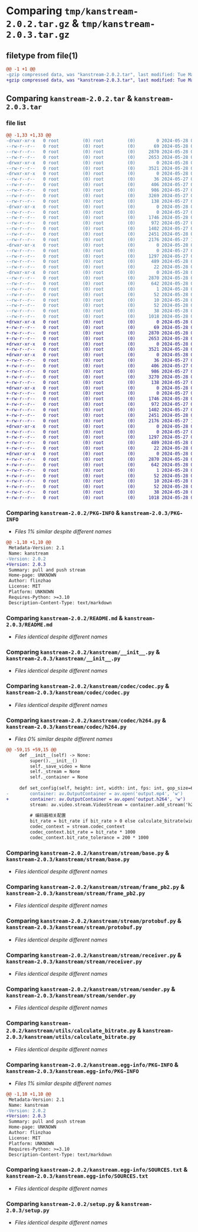 # Comparing `tmp/kanstream-2.0.2.tar.gz` & `tmp/kanstream-2.0.3.tar.gz`

## filetype from file(1)

```diff
@@ -1 +1 @@
-gzip compressed data, was "kanstream-2.0.2.tar", last modified: Tue May 28 03:37:36 2024, max compression
+gzip compressed data, was "kanstream-2.0.3.tar", last modified: Tue May 28 07:53:59 2024, max compression
```

## Comparing `kanstream-2.0.2.tar` & `kanstream-2.0.3.tar`

### file list

```diff
@@ -1,33 +1,33 @@
-drwxr-xr-x   0 root         (0) root         (0)        0 2024-05-28 03:37:36.917945 kanstream-2.0.2/
--rw-r--r--   0 root         (0) root         (0)       69 2024-05-28 01:34:51.000000 kanstream-2.0.2/MANIFEST.in
--rw-r--r--   0 root         (0) root         (0)     2870 2024-05-28 03:37:36.917945 kanstream-2.0.2/PKG-INFO
--rw-r--r--   0 root         (0) root         (0)     2653 2024-05-28 02:58:56.000000 kanstream-2.0.2/README.md
-drwxr-xr-x   0 root         (0) root         (0)        0 2024-05-28 03:37:36.914945 kanstream-2.0.2/kanstream/
--rw-r--r--   0 root         (0) root         (0)     3521 2024-05-28 03:36:28.000000 kanstream-2.0.2/kanstream/__init__.py
-drwxr-xr-x   0 root         (0) root         (0)        0 2024-05-28 03:37:36.915945 kanstream-2.0.2/kanstream/codec/
--rw-r--r--   0 root         (0) root         (0)       36 2024-05-27 07:56:18.000000 kanstream-2.0.2/kanstream/codec/__init__.py
--rw-r--r--   0 root         (0) root         (0)      406 2024-05-27 07:22:05.000000 kanstream-2.0.2/kanstream/codec/abc.py
--rw-r--r--   0 root         (0) root         (0)      986 2024-05-27 07:45:11.000000 kanstream-2.0.2/kanstream/codec/codec.py
--rw-r--r--   0 root         (0) root         (0)     3269 2024-05-27 09:02:44.000000 kanstream-2.0.2/kanstream/codec/h264.py
--rw-r--r--   0 root         (0) root         (0)      138 2024-05-27 07:23:03.000000 kanstream-2.0.2/kanstream/codec/vp9.py
-drwxr-xr-x   0 root         (0) root         (0)        0 2024-05-28 03:37:36.916945 kanstream-2.0.2/kanstream/stream/
--rw-r--r--   0 root         (0) root         (0)        0 2024-05-27 06:23:08.000000 kanstream-2.0.2/kanstream/stream/__init__.py
--rw-r--r--   0 root         (0) root         (0)     1746 2024-05-28 03:32:03.000000 kanstream-2.0.2/kanstream/stream/base.py
--rw-r--r--   0 root         (0) root         (0)      972 2024-05-27 06:35:39.000000 kanstream-2.0.2/kanstream/stream/frame_pb2.py
--rw-r--r--   0 root         (0) root         (0)     1402 2024-05-27 06:23:08.000000 kanstream-2.0.2/kanstream/stream/protobuf.py
--rw-r--r--   0 root         (0) root         (0)     2451 2024-05-28 03:32:49.000000 kanstream-2.0.2/kanstream/stream/receiver.py
--rw-r--r--   0 root         (0) root         (0)     2176 2024-05-27 10:08:54.000000 kanstream-2.0.2/kanstream/stream/sender.py
-drwxr-xr-x   0 root         (0) root         (0)        0 2024-05-28 03:37:36.917945 kanstream-2.0.2/kanstream/utils/
--rw-r--r--   0 root         (0) root         (0)        0 2024-05-27 06:23:08.000000 kanstream-2.0.2/kanstream/utils/__init__.py
--rw-r--r--   0 root         (0) root         (0)     1297 2024-05-27 06:23:08.000000 kanstream-2.0.2/kanstream/utils/calculate_bitrate.py
--rw-r--r--   0 root         (0) root         (0)      489 2024-05-28 01:46:00.000000 kanstream-2.0.2/kanstream/utils/frame_queue.py
--rw-r--r--   0 root         (0) root         (0)       22 2024-05-28 03:31:52.000000 kanstream-2.0.2/kanstream/version.py
-drwxr-xr-x   0 root         (0) root         (0)        0 2024-05-28 03:37:36.914945 kanstream-2.0.2/kanstream.egg-info/
--rw-r--r--   0 root         (0) root         (0)     2870 2024-05-28 03:37:36.000000 kanstream-2.0.2/kanstream.egg-info/PKG-INFO
--rw-r--r--   0 root         (0) root         (0)      642 2024-05-28 03:37:36.000000 kanstream-2.0.2/kanstream.egg-info/SOURCES.txt
--rw-r--r--   0 root         (0) root         (0)        1 2024-05-28 03:37:36.000000 kanstream-2.0.2/kanstream.egg-info/dependency_links.txt
--rw-r--r--   0 root         (0) root         (0)       52 2024-05-28 03:37:36.000000 kanstream-2.0.2/kanstream.egg-info/requires.txt
--rw-r--r--   0 root         (0) root         (0)       10 2024-05-28 03:37:36.000000 kanstream-2.0.2/kanstream.egg-info/top_level.txt
--rw-r--r--   0 root         (0) root         (0)       52 2024-05-28 01:19:21.000000 kanstream-2.0.2/requirements.txt
--rw-r--r--   0 root         (0) root         (0)       38 2024-05-28 03:37:36.917945 kanstream-2.0.2/setup.cfg
--rw-r--r--   0 root         (0) root         (0)     1018 2024-05-28 03:01:29.000000 kanstream-2.0.2/setup.py
+drwxr-xr-x   0 root         (0) root         (0)        0 2024-05-28 07:53:59.722056 kanstream-2.0.3/
+-rw-r--r--   0 root         (0) root         (0)       69 2024-05-28 01:34:51.000000 kanstream-2.0.3/MANIFEST.in
+-rw-r--r--   0 root         (0) root         (0)     2870 2024-05-28 07:53:59.722056 kanstream-2.0.3/PKG-INFO
+-rw-r--r--   0 root         (0) root         (0)     2653 2024-05-28 02:58:56.000000 kanstream-2.0.3/README.md
+drwxr-xr-x   0 root         (0) root         (0)        0 2024-05-28 07:53:59.719057 kanstream-2.0.3/kanstream/
+-rw-r--r--   0 root         (0) root         (0)     3521 2024-05-28 03:36:28.000000 kanstream-2.0.3/kanstream/__init__.py
+drwxr-xr-x   0 root         (0) root         (0)        0 2024-05-28 07:53:59.721057 kanstream-2.0.3/kanstream/codec/
+-rw-r--r--   0 root         (0) root         (0)       36 2024-05-27 07:56:18.000000 kanstream-2.0.3/kanstream/codec/__init__.py
+-rw-r--r--   0 root         (0) root         (0)      406 2024-05-27 07:22:05.000000 kanstream-2.0.3/kanstream/codec/abc.py
+-rw-r--r--   0 root         (0) root         (0)      986 2024-05-27 07:45:11.000000 kanstream-2.0.3/kanstream/codec/codec.py
+-rw-r--r--   0 root         (0) root         (0)     3270 2024-05-28 07:53:19.000000 kanstream-2.0.3/kanstream/codec/h264.py
+-rw-r--r--   0 root         (0) root         (0)      138 2024-05-27 07:23:03.000000 kanstream-2.0.3/kanstream/codec/vp9.py
+drwxr-xr-x   0 root         (0) root         (0)        0 2024-05-28 07:53:59.721057 kanstream-2.0.3/kanstream/stream/
+-rw-r--r--   0 root         (0) root         (0)        0 2024-05-27 06:23:08.000000 kanstream-2.0.3/kanstream/stream/__init__.py
+-rw-r--r--   0 root         (0) root         (0)     1746 2024-05-28 03:32:03.000000 kanstream-2.0.3/kanstream/stream/base.py
+-rw-r--r--   0 root         (0) root         (0)      972 2024-05-27 06:35:39.000000 kanstream-2.0.3/kanstream/stream/frame_pb2.py
+-rw-r--r--   0 root         (0) root         (0)     1402 2024-05-27 06:23:08.000000 kanstream-2.0.3/kanstream/stream/protobuf.py
+-rw-r--r--   0 root         (0) root         (0)     2451 2024-05-28 03:32:49.000000 kanstream-2.0.3/kanstream/stream/receiver.py
+-rw-r--r--   0 root         (0) root         (0)     2176 2024-05-27 10:08:54.000000 kanstream-2.0.3/kanstream/stream/sender.py
+drwxr-xr-x   0 root         (0) root         (0)        0 2024-05-28 07:53:59.721057 kanstream-2.0.3/kanstream/utils/
+-rw-r--r--   0 root         (0) root         (0)        0 2024-05-27 06:23:08.000000 kanstream-2.0.3/kanstream/utils/__init__.py
+-rw-r--r--   0 root         (0) root         (0)     1297 2024-05-27 06:23:08.000000 kanstream-2.0.3/kanstream/utils/calculate_bitrate.py
+-rw-r--r--   0 root         (0) root         (0)      489 2024-05-28 01:46:00.000000 kanstream-2.0.3/kanstream/utils/frame_queue.py
+-rw-r--r--   0 root         (0) root         (0)       22 2024-05-28 07:53:52.000000 kanstream-2.0.3/kanstream/version.py
+drwxr-xr-x   0 root         (0) root         (0)        0 2024-05-28 07:53:59.719057 kanstream-2.0.3/kanstream.egg-info/
+-rw-r--r--   0 root         (0) root         (0)     2870 2024-05-28 07:53:59.000000 kanstream-2.0.3/kanstream.egg-info/PKG-INFO
+-rw-r--r--   0 root         (0) root         (0)      642 2024-05-28 07:53:59.000000 kanstream-2.0.3/kanstream.egg-info/SOURCES.txt
+-rw-r--r--   0 root         (0) root         (0)        1 2024-05-28 07:53:59.000000 kanstream-2.0.3/kanstream.egg-info/dependency_links.txt
+-rw-r--r--   0 root         (0) root         (0)       52 2024-05-28 07:53:59.000000 kanstream-2.0.3/kanstream.egg-info/requires.txt
+-rw-r--r--   0 root         (0) root         (0)       10 2024-05-28 07:53:59.000000 kanstream-2.0.3/kanstream.egg-info/top_level.txt
+-rw-r--r--   0 root         (0) root         (0)       52 2024-05-28 01:19:21.000000 kanstream-2.0.3/requirements.txt
+-rw-r--r--   0 root         (0) root         (0)       38 2024-05-28 07:53:59.722056 kanstream-2.0.3/setup.cfg
+-rw-r--r--   0 root         (0) root         (0)     1018 2024-05-28 03:01:29.000000 kanstream-2.0.3/setup.py
```

### Comparing `kanstream-2.0.2/PKG-INFO` & `kanstream-2.0.3/PKG-INFO`

 * *Files 1% similar despite different names*

```diff
@@ -1,10 +1,10 @@
 Metadata-Version: 2.1
 Name: kanstream
-Version: 2.0.2
+Version: 2.0.3
 Summary: pull and push stream
 Home-page: UNKNOWN
 Author: flinzhao
 License: MIT
 Platform: UNKNOWN
 Requires-Python: >=3.10
 Description-Content-Type: text/markdown
```

### Comparing `kanstream-2.0.2/README.md` & `kanstream-2.0.3/README.md`

 * *Files identical despite different names*

### Comparing `kanstream-2.0.2/kanstream/__init__.py` & `kanstream-2.0.3/kanstream/__init__.py`

 * *Files identical despite different names*

### Comparing `kanstream-2.0.2/kanstream/codec/codec.py` & `kanstream-2.0.3/kanstream/codec/codec.py`

 * *Files identical despite different names*

### Comparing `kanstream-2.0.2/kanstream/codec/h264.py` & `kanstream-2.0.3/kanstream/codec/h264.py`

 * *Files 0% similar despite different names*

```diff
@@ -59,15 +59,15 @@
     def __init__(self) -> None:
         super().__init__()
         self._save_video = None
         self._stream = None
         self._container = None
 
     def set_config(self, height: int, width: int, fps: int, gop_size=60, bit_rate=0):
-        container: av.OutputContainer = av.open('output.mp4', 'w')
+        container: av.OutputContainer = av.open('output.h264', 'w')
         stream: av.video.stream.VideoStream = container.add_stream('h264', rate=30)
 
         # 编码器相关配置
         bit_rate = bit_rate if bit_rate > 0 else calculate_bitrate(width, height, fps) * 2
         codec_context = stream.codec_context
         codec_context.bit_rate = bit_rate * 1000
         codec_context.bit_rate_tolerance = 200 * 1000
```

### Comparing `kanstream-2.0.2/kanstream/stream/base.py` & `kanstream-2.0.3/kanstream/stream/base.py`

 * *Files identical despite different names*

### Comparing `kanstream-2.0.2/kanstream/stream/frame_pb2.py` & `kanstream-2.0.3/kanstream/stream/frame_pb2.py`

 * *Files identical despite different names*

### Comparing `kanstream-2.0.2/kanstream/stream/protobuf.py` & `kanstream-2.0.3/kanstream/stream/protobuf.py`

 * *Files identical despite different names*

### Comparing `kanstream-2.0.2/kanstream/stream/receiver.py` & `kanstream-2.0.3/kanstream/stream/receiver.py`

 * *Files identical despite different names*

### Comparing `kanstream-2.0.2/kanstream/stream/sender.py` & `kanstream-2.0.3/kanstream/stream/sender.py`

 * *Files identical despite different names*

### Comparing `kanstream-2.0.2/kanstream/utils/calculate_bitrate.py` & `kanstream-2.0.3/kanstream/utils/calculate_bitrate.py`

 * *Files identical despite different names*

### Comparing `kanstream-2.0.2/kanstream.egg-info/PKG-INFO` & `kanstream-2.0.3/kanstream.egg-info/PKG-INFO`

 * *Files 1% similar despite different names*

```diff
@@ -1,10 +1,10 @@
 Metadata-Version: 2.1
 Name: kanstream
-Version: 2.0.2
+Version: 2.0.3
 Summary: pull and push stream
 Home-page: UNKNOWN
 Author: flinzhao
 License: MIT
 Platform: UNKNOWN
 Requires-Python: >=3.10
 Description-Content-Type: text/markdown
```

### Comparing `kanstream-2.0.2/kanstream.egg-info/SOURCES.txt` & `kanstream-2.0.3/kanstream.egg-info/SOURCES.txt`

 * *Files identical despite different names*

### Comparing `kanstream-2.0.2/setup.py` & `kanstream-2.0.3/setup.py`

 * *Files identical despite different names*


